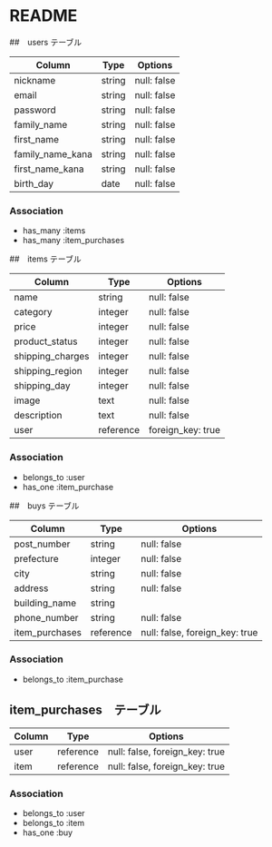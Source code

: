 # README


##　users テーブル

| Column           | Type   | Options     |
| -----------------| ------ | ----------- |
| nickname         | string | null: false |
| email            | string | null: false |
| password         | string | null: false |
| family_name      | string | null: false |
| first_name       | string | null: false |
| family_name_kana | string | null: false |
| first_name_kana  | string | null: false |
| birth_day        | date   | null: false |

### Association
- has_many :items
- has_many :item_purchases

##　items テーブル

| Column           | Type      | Options     |
| ---------------- | -------   | ----------- |
| name             | string    | null: false |
| category         | integer   | null: false |
| price            | integer   | null: false |
| product_status   | integer   | null: false |
| shipping_charges | integer   | null: false |
| shipping_region  | integer   | null: false |
| shipping_day     | integer   | null: false |
| image            | text      | null: false |
| description      | text      | null: false |
| user             | reference | foreign_key: true |

### Association
- belongs_to :user
- has_one :item_purchase

##　buys テーブル

| Column              | Type      | Options     |
| ------------------- | --------- | ----------- |
| post_number         | string    | null: false |
| prefecture          | integer   | null: false |
| city                | string    | null: false |
| address             | string    | null: false |
| building_name       | string    |             |
| phone_number        | string    | null: false |
| item_purchases      | reference | null: false, foreign_key: true |

### Association
- belongs_to :item_purchase

## item_purchases　テーブル
| Column              | Type      | Options     |
| ------------------- | --------- | ----------- |
| user                | reference | null: false, foreign_key: true |
| item                | reference | null: false, foreign_key: true |

### Association
- belongs_to :user
- belongs_to :item
- has_one :buy